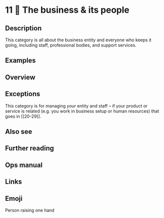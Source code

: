 # 11 🙋 The business & its people

## Description

This category is all about the business entity and everyone who keeps it going, including staff, professional bodies, and support services.

## Examples

## Overview

## Exceptions

This category is for managing _your_ entity and staff – if your product or service is related (e.g. you work in business setup or human resources) that goes in [[20-29]].

## Also see

## Further reading

## Ops manual

## Links

## Emoji

Person raising one hand

